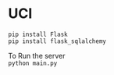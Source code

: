 # UCI
```pip install Flask```  
```pip install flask_sqlalchemy```   

To Run the server  
```python main.py```